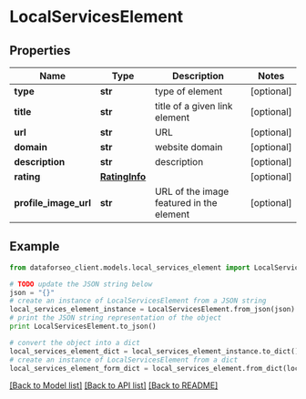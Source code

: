 # LocalServicesElement


## Properties

Name | Type | Description | Notes
------------ | ------------- | ------------- | -------------
**type** | **str** | type of element | [optional] 
**title** | **str** | title of a given link element | [optional] 
**url** | **str** | URL | [optional] 
**domain** | **str** | website domain | [optional] 
**description** | **str** | description | [optional] 
**rating** | [**RatingInfo**](RatingInfo.md) |  | [optional] 
**profile_image_url** | **str** | URL of the image featured in the element | [optional] 

## Example

```python
from dataforseo_client.models.local_services_element import LocalServicesElement

# TODO update the JSON string below
json = "{}"
# create an instance of LocalServicesElement from a JSON string
local_services_element_instance = LocalServicesElement.from_json(json)
# print the JSON string representation of the object
print LocalServicesElement.to_json()

# convert the object into a dict
local_services_element_dict = local_services_element_instance.to_dict()
# create an instance of LocalServicesElement from a dict
local_services_element_form_dict = local_services_element.from_dict(local_services_element_dict)
```
[[Back to Model list]](../README.md#documentation-for-models) [[Back to API list]](../README.md#documentation-for-api-endpoints) [[Back to README]](../README.md)


